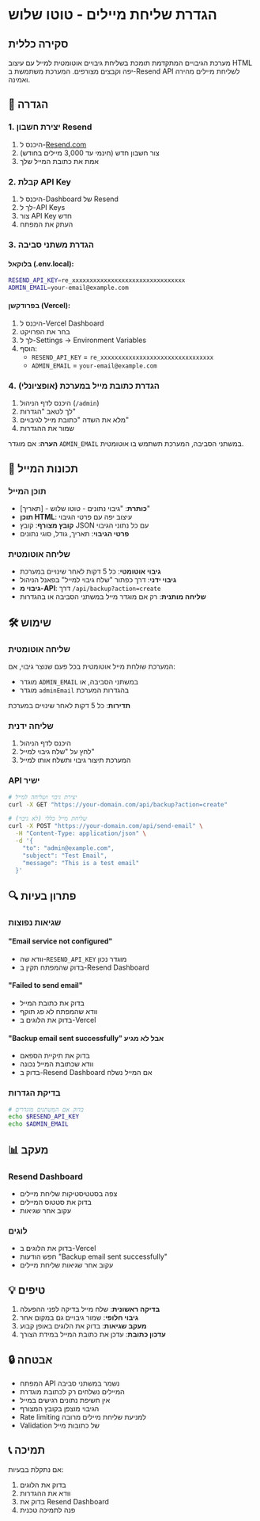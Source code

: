 # הגדרת שליחת מיילים - טוטו שלוש

## סקירה כללית

מערכת הגיבויים המתקדמת תומכת בשליחת גיבויים אוטומטית למייל עם עיצוב HTML יפה וקבצים מצורפים. המערכת משתמשת ב-Resend API לשליחת מיילים מהירה ואמינה.

## 🔧 הגדרה

### 1. יצירת חשבון Resend

1. היכנס ל-[Resend.com](https://resend.com)
2. צור חשבון חדש (חינמי עד 3,000 מיילים בחודש)
3. אמת את כתובת המייל שלך

### 2. קבלת API Key

1. היכנס ל-Dashboard של Resend
2. לך ל-API Keys
3. צור API Key חדש
4. העתק את המפתח

### 3. הגדרת משתני סביבה

#### בלוקאל (.env.local):
```bash
RESEND_API_KEY=re_xxxxxxxxxxxxxxxxxxxxxxxxxxxxxxxx
ADMIN_EMAIL=your-email@example.com
```

#### בפרודקשן (Vercel):
1. היכנס ל-Vercel Dashboard
2. בחר את הפרויקט
3. לך ל-Settings → Environment Variables
4. הוסף:
   - `RESEND_API_KEY` = `re_xxxxxxxxxxxxxxxxxxxxxxxxxxxxxxxx`
   - `ADMIN_EMAIL` = `your-email@example.com`

### 4. הגדרת כתובת מייל במערכת (אופציונלי)

1. היכנס לדף הניהול (`/admin`)
2. לך לטאב "הגדרות"
3. מלא את השדה "כתובת מייל לגיבויים"
4. שמור את ההגדרות

**הערה**: אם מוגדר `ADMIN_EMAIL` במשתני הסביבה, המערכת תשתמש בו אוטומטית.

## 📧 תכונות המייל

### תוכן המייל
- **כותרת**: "גיבוי נתונים - טוטו שלוש - [תאריך]"
- **תוכן HTML**: עיצוב יפה עם פרטי הגיבוי
- **קובץ מצורף**: קובץ JSON עם כל נתוני הגיבוי
- **פרטי הגיבוי**: תאריך, גודל, סוגי נתונים

### שליחה אוטומטית
- **גיבוי אוטומטי**: כל 5 דקות לאחר שינויים במערכת
- **גיבוי ידני**: דרך כפתור "שלח גיבוי למייל" בפאנל הניהול
- **גיבוי מ-API**: דרך `/api/backup?action=create`
- **שליחה מותנית**: רק אם מוגדר מייל במשתני הסביבה או בהגדרות

## 🛠️ שימוש

### שליחה אוטומטית
המערכת שולחת מייל אוטומטית בכל פעם שנוצר גיבוי, אם:
- מוגדר `ADMIN_EMAIL` במשתני הסביבה, או
- מוגדר `adminEmail` בהגדרות המערכת

**תדירות**: כל 5 דקות לאחר שינויים במערכת

### שליחה ידנית
1. היכנס לדף הניהול
2. לחץ על "שלח גיבוי למייל"
3. המערכת תיצור גיבוי ותשלח אותו למייל

### API ישיר
```bash
# יצירת גיבוי ושליחה למייל
curl -X GET "https://your-domain.com/api/backup?action=create"

# שליחת מייל כללי (לא גיבוי)
curl -X POST "https://your-domain.com/api/send-email" \
  -H "Content-Type: application/json" \
  -d '{
    "to": "admin@example.com",
    "subject": "Test Email",
    "message": "This is a test email"
  }'
```

## 🔍 פתרון בעיות

### שגיאות נפוצות

#### "Email service not configured"
- וודא שה-`RESEND_API_KEY` מוגדר נכון
- בדוק שהמפתח תקין ב-Resend Dashboard

#### "Failed to send email"
- בדוק את כתובת המייל
- וודא שהמפתח לא פג תוקף
- בדוק את הלוגים ב-Vercel

#### "Backup email sent successfully" אבל לא מגיע
- בדוק את תיקיית הספאם
- וודא שכתובת המייל נכונה
- בדוק ב-Resend Dashboard אם המייל נשלח

### בדיקת הגדרות
```bash
# בדוק אם המשתנים מוגדרים
echo $RESEND_API_KEY
echo $ADMIN_EMAIL
```

## 📊 מעקב

### Resend Dashboard
- צפה בסטטיסטיקות שליחת מיילים
- בדוק את סטטוס המיילים
- עקוב אחר שגיאות

### לוגים
- בדוק את הלוגים ב-Vercel
- חפש הודעות "Backup email sent successfully"
- עקוב אחר שגיאות שליחת מיילים

## 💡 טיפים

1. **בדיקה ראשונית**: שלח מייל בדיקה לפני ההפעלה
2. **גיבוי חלופי**: שמור גיבויים גם במקום אחר
3. **מעקב שגיאות**: בדוק את הלוגים באופן קבוע
4. **עדכון כתובת**: עדכן את כתובת המייל במידת הצורך

## 🔒 אבטחה

- המפתח API נשמר במשתני סביבה
- המיילים נשלחים רק לכתובת מוגדרת
- אין חשיפת נתונים רגישים במייל
- הגיבוי מוצפן בקובץ המצורף
- Rate limiting למניעת שליחת מיילים מרובה
- Validation של כתובות מייל

## 📞 תמיכה

אם נתקלת בבעיות:
1. בדוק את הלוגים
2. וודא את ההגדרות
3. בדוק את Resend Dashboard
4. פנה לתמיכה טכנית
